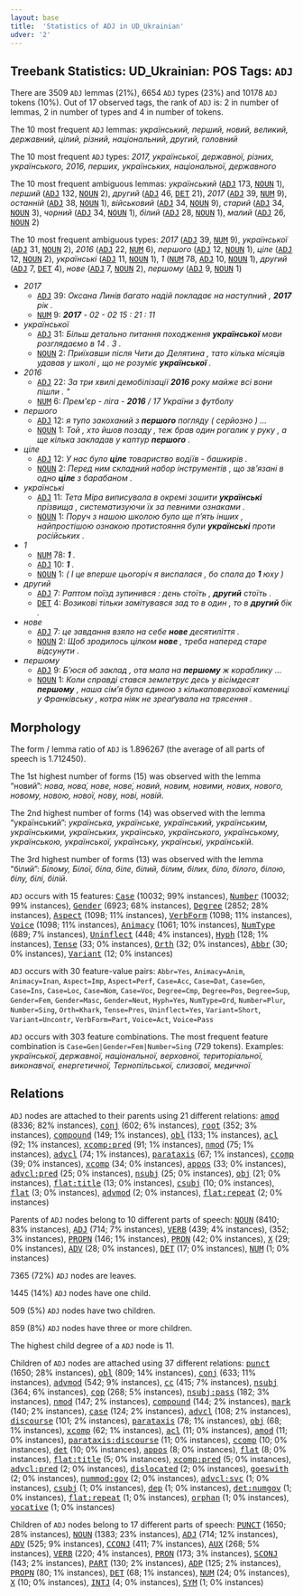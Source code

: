 ```yaml
---
layout: base
title:  'Statistics of ADJ in UD_Ukrainian'
udver: '2'
---
```


## Treebank Statistics: UD_Ukrainian: POS Tags: `ADJ`

There are 3509 `ADJ` lemmas (21%), 6654 `ADJ` types (23%) and 10178 `ADJ` tokens (10%).
Out of 17 observed tags, the rank of `ADJ` is: 2 in number of lemmas, 2 in number of types and 4 in number of tokens.

The 10 most frequent `ADJ` lemmas: <em>український, перший, новий, великий, державний, цілий, різний, національний, другий, головний</em>

The 10 most frequent `ADJ` types:  <em>2017, української, державної, різних, українського, 2016, перших, українських, національної, державного</em>

The 10 most frequent ambiguous lemmas: <em>український</em> (<tt><a href="uk-pos-ADJ.html">ADJ</a></tt> 173, <tt><a href="uk-pos-NOUN.html">NOUN</a></tt> 1), <em>перший</em> (<tt><a href="uk-pos-ADJ.html">ADJ</a></tt> 132, <tt><a href="uk-pos-NOUN.html">NOUN</a></tt> 2), <em>другий</em> (<tt><a href="uk-pos-ADJ.html">ADJ</a></tt> 46, <tt><a href="uk-pos-DET.html">DET</a></tt> 21), <em>2017</em> (<tt><a href="uk-pos-ADJ.html">ADJ</a></tt> 39, <tt><a href="uk-pos-NUM.html">NUM</a></tt> 9), <em>останній</em> (<tt><a href="uk-pos-ADJ.html">ADJ</a></tt> 38, <tt><a href="uk-pos-NOUN.html">NOUN</a></tt> 1), <em>військовий</em> (<tt><a href="uk-pos-ADJ.html">ADJ</a></tt> 34, <tt><a href="uk-pos-NOUN.html">NOUN</a></tt> 9), <em>старий</em> (<tt><a href="uk-pos-ADJ.html">ADJ</a></tt> 34, <tt><a href="uk-pos-NOUN.html">NOUN</a></tt> 3), <em>чорний</em> (<tt><a href="uk-pos-ADJ.html">ADJ</a></tt> 34, <tt><a href="uk-pos-NOUN.html">NOUN</a></tt> 1), <em>білий</em> (<tt><a href="uk-pos-ADJ.html">ADJ</a></tt> 28, <tt><a href="uk-pos-NOUN.html">NOUN</a></tt> 1), <em>малий</em> (<tt><a href="uk-pos-ADJ.html">ADJ</a></tt> 26, <tt><a href="uk-pos-NOUN.html">NOUN</a></tt> 2)

The 10 most frequent ambiguous types:  <em>2017</em> (<tt><a href="uk-pos-ADJ.html">ADJ</a></tt> 39, <tt><a href="uk-pos-NUM.html">NUM</a></tt> 9), <em>української</em> (<tt><a href="uk-pos-ADJ.html">ADJ</a></tt> 31, <tt><a href="uk-pos-NOUN.html">NOUN</a></tt> 2), <em>2016</em> (<tt><a href="uk-pos-ADJ.html">ADJ</a></tt> 22, <tt><a href="uk-pos-NUM.html">NUM</a></tt> 6), <em>першого</em> (<tt><a href="uk-pos-ADJ.html">ADJ</a></tt> 12, <tt><a href="uk-pos-NOUN.html">NOUN</a></tt> 1), <em>ціле</em> (<tt><a href="uk-pos-ADJ.html">ADJ</a></tt> 12, <tt><a href="uk-pos-NOUN.html">NOUN</a></tt> 2), <em>українські</em> (<tt><a href="uk-pos-ADJ.html">ADJ</a></tt> 11, <tt><a href="uk-pos-NOUN.html">NOUN</a></tt> 1), <em>1</em> (<tt><a href="uk-pos-NUM.html">NUM</a></tt> 78, <tt><a href="uk-pos-ADJ.html">ADJ</a></tt> 10, <tt><a href="uk-pos-NOUN.html">NOUN</a></tt> 1), <em>другий</em> (<tt><a href="uk-pos-ADJ.html">ADJ</a></tt> 7, <tt><a href="uk-pos-DET.html">DET</a></tt> 4), <em>нове</em> (<tt><a href="uk-pos-ADJ.html">ADJ</a></tt> 7, <tt><a href="uk-pos-NOUN.html">NOUN</a></tt> 2), <em>першому</em> (<tt><a href="uk-pos-ADJ.html">ADJ</a></tt> 9, <tt><a href="uk-pos-NOUN.html">NOUN</a></tt> 1)


* <em>2017</em>
  * <tt><a href="uk-pos-ADJ.html">ADJ</a></tt> 39: <em>Оксана Линів багато надій покладає на наступний , <b>2017</b> рік .</em>
  * <tt><a href="uk-pos-NUM.html">NUM</a></tt> 9: <em><b>2017</b> - 02 - 02 15 : 21 : 11</em>
* <em>української</em>
  * <tt><a href="uk-pos-ADJ.html">ADJ</a></tt> 31: <em>Більш детально питання походження <b>української</b> мови розглядаємо в 14 . 3 .</em>
  * <tt><a href="uk-pos-NOUN.html">NOUN</a></tt> 2: <em>Приїхавши після Чити до Делятина , тато кілька місяців удавав у школі , що не розуміє <b>української</b> .</em>
* <em>2016</em>
  * <tt><a href="uk-pos-ADJ.html">ADJ</a></tt> 22: <em>За три хвилі демобілізації <b>2016</b> року майже всі вони пішли . "</em>
  * <tt><a href="uk-pos-NUM.html">NUM</a></tt> 6: <em>Прем'єр - ліга - <b>2016</b> / 17 України з футболу</em>
* <em>першого</em>
  * <tt><a href="uk-pos-ADJ.html">ADJ</a></tt> 12: <em>я тупо закоханий з <b>першого</b> погляду ( серйозно ) ...</em>
  * <tt><a href="uk-pos-NOUN.html">NOUN</a></tt> 1: <em>Той , хто йшов позаду , теж брав один рогалик у руку , а ще кілька закладав у каптур <b>першого</b> .</em>
* <em>ціле</em>
  * <tt><a href="uk-pos-ADJ.html">ADJ</a></tt> 12: <em>У нас було <b>ціле</b> товариство водіїв - башкирів .</em>
  * <tt><a href="uk-pos-NOUN.html">NOUN</a></tt> 2: <em>Перед ним складний набор інструментів , що зв’язані в одно <b>ціле</b> з барабаном .</em>
* <em>українські</em>
  * <tt><a href="uk-pos-ADJ.html">ADJ</a></tt> 11: <em>Тета Міра виписувала в окремі зошити <b>українські</b> прізвища , систематизуючи їх за певними ознаками .</em>
  * <tt><a href="uk-pos-NOUN.html">NOUN</a></tt> 1: <em>Поруч з нашою школою було ще п’ять інших , найпростішою ознакою протистояння були <b>українські</b> проти російських .</em>
* <em>1</em>
  * <tt><a href="uk-pos-NUM.html">NUM</a></tt> 78: <em><b>1</b> .</em>
  * <tt><a href="uk-pos-ADJ.html">ADJ</a></tt> 10: <em><b>1</b> .</em>
  * <tt><a href="uk-pos-NOUN.html">NOUN</a></tt> 1: <em>( І це вперше цьогоріч я виспалася , бо спала до <b>1</b> юху )</em>
* <em>другий</em>
  * <tt><a href="uk-pos-ADJ.html">ADJ</a></tt> 7: <em>Раптом поїзд зупинився : день стоїть , <b>другий</b> стоїть .</em>
  * <tt><a href="uk-pos-DET.html">DET</a></tt> 4: <em>Возикові тільки замітувався зад то в один , то в <b>другий</b> бік .</em>
* <em>нове</em>
  * <tt><a href="uk-pos-ADJ.html">ADJ</a></tt> 7: <em>це завдання взяло на себе <b>нове</b> десятиліття .</em>
  * <tt><a href="uk-pos-NOUN.html">NOUN</a></tt> 2: <em>Щоб зродилось цілком <b>нове</b> , треба наперед старе відсунути .</em>
* <em>першому</em>
  * <tt><a href="uk-pos-ADJ.html">ADJ</a></tt> 9: <em>Б’юся об заклад , ота мала на <b>першому</b> ж кораблику …</em>
  * <tt><a href="uk-pos-NOUN.html">NOUN</a></tt> 1: <em>Коли справді стався землетрус десь у вісімдесят <b>першому</b> , наша сім’я була єдиною з кількаповерхової камениці у Франківську , котра ніяк не зреаґувала на трясення .</em>

## Morphology

The form / lemma ratio of `ADJ` is 1.896267 (the average of all parts of speech is 1.712450).

The 1st highest number of forms (15) was observed with the lemma “новий”: <em>нова, нова́, нове, нове́, новий, новим, новими, нових, нового, новому, новою, нової, нову, нові, новій</em>.

The 2nd highest number of forms (14) was observed with the lemma “український”: <em>українська, українське, український, українським, українськими, українських, українсько, українського, українському, українською, української, українську, українські, українській</em>.

The 3rd highest number of forms (13) was observed with the lemma “білий”: <em>Білому, Білої, біла, біле, білий, білим, білих, біло, білого, білою, білу, білі, білій</em>.

`ADJ` occurs with 15 features: <tt><a href="uk-feat-Case.html">Case</a></tt> (10032; 99% instances), <tt><a href="uk-feat-Number.html">Number</a></tt> (10032; 99% instances), <tt><a href="uk-feat-Gender.html">Gender</a></tt> (6923; 68% instances), <tt><a href="uk-feat-Degree.html">Degree</a></tt> (2852; 28% instances), <tt><a href="uk-feat-Aspect.html">Aspect</a></tt> (1098; 11% instances), <tt><a href="uk-feat-VerbForm.html">VerbForm</a></tt> (1098; 11% instances), <tt><a href="uk-feat-Voice.html">Voice</a></tt> (1098; 11% instances), <tt><a href="uk-feat-Animacy.html">Animacy</a></tt> (1061; 10% instances), <tt><a href="uk-feat-NumType.html">NumType</a></tt> (689; 7% instances), <tt><a href="uk-feat-Uninflect.html">Uninflect</a></tt> (448; 4% instances), <tt><a href="uk-feat-Hyph.html">Hyph</a></tt> (128; 1% instances), <tt><a href="uk-feat-Tense.html">Tense</a></tt> (33; 0% instances), <tt><a href="uk-feat-Orth.html">Orth</a></tt> (32; 0% instances), <tt><a href="uk-feat-Abbr.html">Abbr</a></tt> (30; 0% instances), <tt><a href="uk-feat-Variant.html">Variant</a></tt> (12; 0% instances)

`ADJ` occurs with 30 feature-value pairs: `Abbr=Yes`, `Animacy=Anim`, `Animacy=Inan`, `Aspect=Imp`, `Aspect=Perf`, `Case=Acc`, `Case=Dat`, `Case=Gen`, `Case=Ins`, `Case=Loc`, `Case=Nom`, `Case=Voc`, `Degree=Cmp`, `Degree=Pos`, `Degree=Sup`, `Gender=Fem`, `Gender=Masc`, `Gender=Neut`, `Hyph=Yes`, `NumType=Ord`, `Number=Plur`, `Number=Sing`, `Orth=Khark`, `Tense=Pres`, `Uninflect=Yes`, `Variant=Short`, `Variant=Uncontr`, `VerbForm=Part`, `Voice=Act`, `Voice=Pass`

`ADJ` occurs with 303 feature combinations.
The most frequent feature combination is `Case=Gen|Gender=Fem|Number=Sing` (729 tokens).
Examples: <em>української, державної, національної, верховної, територіальної, виконавчої, енергетичної, Тернопільської, слизової, медичної</em>


## Relations

`ADJ` nodes are attached to their parents using 21 different relations: <tt><a href="uk-dep-amod.html">amod</a></tt> (8336; 82% instances), <tt><a href="uk-dep-conj.html">conj</a></tt> (602; 6% instances), <tt><a href="uk-dep-root.html">root</a></tt> (352; 3% instances), <tt><a href="uk-dep-compound.html">compound</a></tt> (149; 1% instances), <tt><a href="uk-dep-obl.html">obl</a></tt> (133; 1% instances), <tt><a href="uk-dep-acl.html">acl</a></tt> (92; 1% instances), <tt><a href="uk-dep-xcomp-pred.html">xcomp:pred</a></tt> (91; 1% instances), <tt><a href="uk-dep-nmod.html">nmod</a></tt> (75; 1% instances), <tt><a href="uk-dep-advcl.html">advcl</a></tt> (74; 1% instances), <tt><a href="uk-dep-parataxis.html">parataxis</a></tt> (67; 1% instances), <tt><a href="uk-dep-ccomp.html">ccomp</a></tt> (39; 0% instances), <tt><a href="uk-dep-xcomp.html">xcomp</a></tt> (34; 0% instances), <tt><a href="uk-dep-appos.html">appos</a></tt> (33; 0% instances), <tt><a href="uk-dep-advcl-pred.html">advcl:pred</a></tt> (25; 0% instances), <tt><a href="uk-dep-nsubj.html">nsubj</a></tt> (25; 0% instances), <tt><a href="uk-dep-obj.html">obj</a></tt> (21; 0% instances), <tt><a href="uk-dep-flat-title.html">flat:title</a></tt> (13; 0% instances), <tt><a href="uk-dep-csubj.html">csubj</a></tt> (10; 0% instances), <tt><a href="uk-dep-flat.html">flat</a></tt> (3; 0% instances), <tt><a href="uk-dep-advmod.html">advmod</a></tt> (2; 0% instances), <tt><a href="uk-dep-flat-repeat.html">flat:repeat</a></tt> (2; 0% instances)

Parents of `ADJ` nodes belong to 10 different parts of speech: <tt><a href="uk-pos-NOUN.html">NOUN</a></tt> (8410; 83% instances), <tt><a href="uk-pos-ADJ.html">ADJ</a></tt> (714; 7% instances), <tt><a href="uk-pos-VERB.html">VERB</a></tt> (439; 4% instances),  (352; 3% instances), <tt><a href="uk-pos-PROPN.html">PROPN</a></tt> (146; 1% instances), <tt><a href="uk-pos-PRON.html">PRON</a></tt> (42; 0% instances), <tt><a href="uk-pos-X.html">X</a></tt> (29; 0% instances), <tt><a href="uk-pos-ADV.html">ADV</a></tt> (28; 0% instances), <tt><a href="uk-pos-DET.html">DET</a></tt> (17; 0% instances), <tt><a href="uk-pos-NUM.html">NUM</a></tt> (1; 0% instances)

7365 (72%) `ADJ` nodes are leaves.

1445 (14%) `ADJ` nodes have one child.

509 (5%) `ADJ` nodes have two children.

859 (8%) `ADJ` nodes have three or more children.

The highest child degree of a `ADJ` node is 11.

Children of `ADJ` nodes are attached using 37 different relations: <tt><a href="uk-dep-punct.html">punct</a></tt> (1650; 28% instances), <tt><a href="uk-dep-obl.html">obl</a></tt> (809; 14% instances), <tt><a href="uk-dep-conj.html">conj</a></tt> (633; 11% instances), <tt><a href="uk-dep-advmod.html">advmod</a></tt> (542; 9% instances), <tt><a href="uk-dep-cc.html">cc</a></tt> (415; 7% instances), <tt><a href="uk-dep-nsubj.html">nsubj</a></tt> (364; 6% instances), <tt><a href="uk-dep-cop.html">cop</a></tt> (268; 5% instances), <tt><a href="uk-dep-nsubj-pass.html">nsubj:pass</a></tt> (182; 3% instances), <tt><a href="uk-dep-nmod.html">nmod</a></tt> (147; 2% instances), <tt><a href="uk-dep-compound.html">compound</a></tt> (144; 2% instances), <tt><a href="uk-dep-mark.html">mark</a></tt> (140; 2% instances), <tt><a href="uk-dep-case.html">case</a></tt> (124; 2% instances), <tt><a href="uk-dep-advcl.html">advcl</a></tt> (108; 2% instances), <tt><a href="uk-dep-discourse.html">discourse</a></tt> (101; 2% instances), <tt><a href="uk-dep-parataxis.html">parataxis</a></tt> (78; 1% instances), <tt><a href="uk-dep-obj.html">obj</a></tt> (68; 1% instances), <tt><a href="uk-dep-xcomp.html">xcomp</a></tt> (62; 1% instances), <tt><a href="uk-dep-acl.html">acl</a></tt> (11; 0% instances), <tt><a href="uk-dep-amod.html">amod</a></tt> (11; 0% instances), <tt><a href="uk-dep-parataxis-discourse.html">parataxis:discourse</a></tt> (11; 0% instances), <tt><a href="uk-dep-ccomp.html">ccomp</a></tt> (10; 0% instances), <tt><a href="uk-dep-det.html">det</a></tt> (10; 0% instances), <tt><a href="uk-dep-appos.html">appos</a></tt> (8; 0% instances), <tt><a href="uk-dep-flat.html">flat</a></tt> (8; 0% instances), <tt><a href="uk-dep-flat-title.html">flat:title</a></tt> (5; 0% instances), <tt><a href="uk-dep-xcomp-pred.html">xcomp:pred</a></tt> (5; 0% instances), <tt><a href="uk-dep-advcl-pred.html">advcl:pred</a></tt> (2; 0% instances), <tt><a href="uk-dep-dislocated.html">dislocated</a></tt> (2; 0% instances), <tt><a href="uk-dep-goeswith.html">goeswith</a></tt> (2; 0% instances), <tt><a href="uk-dep-nummod-gov.html">nummod:gov</a></tt> (2; 0% instances), <tt><a href="uk-dep-advcl-svc.html">advcl:svc</a></tt> (1; 0% instances), <tt><a href="uk-dep-csubj.html">csubj</a></tt> (1; 0% instances), <tt><a href="uk-dep-dep.html">dep</a></tt> (1; 0% instances), <tt><a href="uk-dep-det-numgov.html">det:numgov</a></tt> (1; 0% instances), <tt><a href="uk-dep-flat-repeat.html">flat:repeat</a></tt> (1; 0% instances), <tt><a href="uk-dep-orphan.html">orphan</a></tt> (1; 0% instances), <tt><a href="uk-dep-vocative.html">vocative</a></tt> (1; 0% instances)

Children of `ADJ` nodes belong to 17 different parts of speech: <tt><a href="uk-pos-PUNCT.html">PUNCT</a></tt> (1650; 28% instances), <tt><a href="uk-pos-NOUN.html">NOUN</a></tt> (1383; 23% instances), <tt><a href="uk-pos-ADJ.html">ADJ</a></tt> (714; 12% instances), <tt><a href="uk-pos-ADV.html">ADV</a></tt> (525; 9% instances), <tt><a href="uk-pos-CCONJ.html">CCONJ</a></tt> (411; 7% instances), <tt><a href="uk-pos-AUX.html">AUX</a></tt> (268; 5% instances), <tt><a href="uk-pos-VERB.html">VERB</a></tt> (220; 4% instances), <tt><a href="uk-pos-PRON.html">PRON</a></tt> (173; 3% instances), <tt><a href="uk-pos-SCONJ.html">SCONJ</a></tt> (143; 2% instances), <tt><a href="uk-pos-PART.html">PART</a></tt> (130; 2% instances), <tt><a href="uk-pos-ADP.html">ADP</a></tt> (125; 2% instances), <tt><a href="uk-pos-PROPN.html">PROPN</a></tt> (80; 1% instances), <tt><a href="uk-pos-DET.html">DET</a></tt> (68; 1% instances), <tt><a href="uk-pos-NUM.html">NUM</a></tt> (24; 0% instances), <tt><a href="uk-pos-X.html">X</a></tt> (10; 0% instances), <tt><a href="uk-pos-INTJ.html">INTJ</a></tt> (4; 0% instances), <tt><a href="uk-pos-SYM.html">SYM</a></tt> (1; 0% instances)

